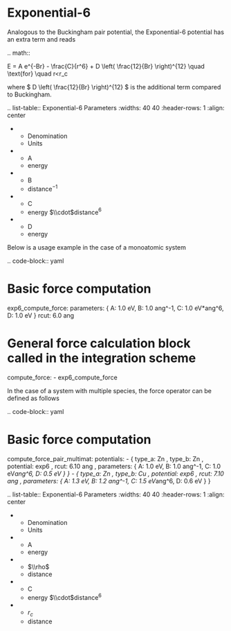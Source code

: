 # Exponential-6

Analogous to the Buckingham pair potential, the Exponential-6 potential has an extra term and reads

.. math::

   E = A e^{-Br} - \frac{C}{r^6} + D \left( \frac{12}{Br} \right)^{12} \quad \text{for} \quad r<r_c


where $ D \\left( \\frac{12}{Br} \\right)^{12} $ is the additional term compared to Buckingham.

.. list-table:: Exponential-6 Parameters
   :widths: 40 40
   :header-rows: 1
   :align: center

   * - Denomination
     - Units
   * - A
     - energy
   * - B
     - distance$^{-1}$
   * - C
     - energy $\\cdot$distance$^6$
   * - D
     - energy

Below is a usage example in the case of a monoatomic system

.. code-block:: yaml

   # Basic force computation
   exp6_compute_force:
     parameters: { A: 1.0 eV, B: 1.0 ang^-1, C: 1.0 eV*ang^6, D: 1.0 eV }
     rcut: 6.0 ang
     
   # General force calculation block called in the integration scheme
   compute_force:
     - exp6_compute_force   

In the case of a system with multiple species, the force operator can be defined as follows

.. code-block:: yaml

   # Basic force computation
   compute_force_pair_multimat:
     potentials:
       - { type_a: Zn , type_b: Zn , potential: exp6 , rcut: 6.10 ang , parameters: { A: 1.0 eV, B: 1.0 ang^-1, C: 1.0 eV*ang^6, D: 0.5 eV } }
       - { type_a: Zn , type_b: Cu , potential: exp6 , rcut: 7.10 ang , parameters: { A: 1.3 eV, B: 1.2 ang^-1, C: 1.5 eV*ang^6, D: 0.6 eV } }
         

.. list-table:: Exponential-6 Parameters
   :widths: 40 40
   :header-rows: 1
   :align: center

   * - Denomination
     - Units
   * - A
     - energy
   * - $\\rho$
     - distance
   * - C
     - energy $\\cdot$distance$^6$
   * - $r_c$
     - distance
